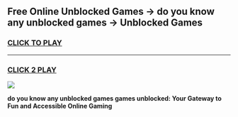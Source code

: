 
## Free Online Unblocked Games → do you know any unblocked games → Unblocked Games
<h3>
<a href="https://premium.freeplayer.one?title=do_you_know_any_unblocked_games&ref=21F">CLICK TO PLAY</a></h3>
<hr>

<h3>
<a href="https://premium.freeplayer.one?title=do_you_know_any_unblocked_games&ref=21F">CLICK 2 PLAY</a>
  
</h3>

<a href="https://premium.freeplayer.one?title=do_you_know_any_unblocked_games&ref=21F/"><img src="https://clearcache.store/games.png"></a>


**do you know any unblocked games games unblocked: Your Gateway to Fun and Accessible Online Gaming**
